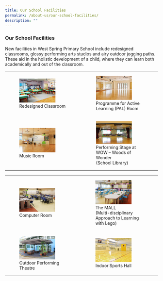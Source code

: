 ```yaml
---
title: Our School Facilities
permalink: /about-us/our-school-facilities/
description: ""
---
```

### Our School Facilities

New facilities in West Spring Primary School include redesigned classrooms, glossy performing arts studios and airy outdoor jogging paths. These aid in the holistic development of a child, where they can learn both academically and out of the classroom.

|  |  |
|---|---|
| <figure><img src="/images/sf1.png" style="width:75%"><figcaption> Redesigned Classroom</figcaption></figure> | <figure><img src="/images/sf2.png" style="width:75%"><figcaption> Programme for Active Learning (PAL) Room</figcaption></figure> |
| <figure><img src="/images/sf3.png" style="width:75%"><figcaption>Music Room</figcaption></figure> | <figure><img src="/images/sf4.png" style="width:75%"><figcaption> Performing Stage at WOW – Woods of Wonder<Br>(School Library)</figcaption></figure> |

|  |  |
|---|---|
| <figure><img src="/images/sf5.png" style="width:75%"><figcaption> Computer Room</figcaption></figure> | <figure><img src="/images/sf6.png" style="width:75%"><figcaption>The MALL<br>(Multi-disciplinary Approach to Learning with Lego)</figcaption></figure> |
| <figure><img src="/images/sf7.png" style="width:75%"><figcaption>Outdoor Performing Theatre</figcaption></figure> | <figure><img src="/images/sf8.png" style="width:75%"><figcaption> Indoor Sports Hall</figcaption></figure> |


